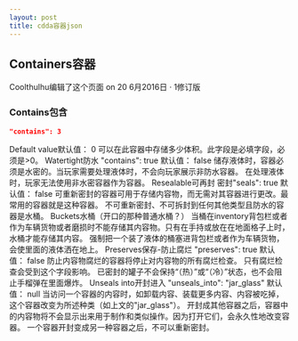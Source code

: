 ```yaml
---
layout: post
title: cdda容器json
---
```

## Containers容器
Coolthulhu编辑了这个页面 on 20 6月2016日 · 1修订版
### Contains包含
```json
"contains": 3
```
Default value默认值： 0
可以在此容器中存储多少体积。此字段是必填字段，必须是>0。
Watertight防水
"contains": true
默认值： false
储存液体时，容器必须是水密的。当玩家需要处理液体时，不会向玩家展示非防水容器。 在处理液体时，玩家无法使用非水密容器作为容器。
Resealable可再封
密封"seals": true
默认值： false
可重新密封的容器可用于存储内容物，而无需对其容器进行更改。最常用的容器就是这种容器。
不可重新密封、不可拆封到任何其他类型且防水的容器是水桶。
Buckets水桶（开口的那种普通水桶？）
当桶在inventory背包栏或者作为车辆货物或者磨损时不能存储其内容物。只有在手持或放在在地面格子上时，水桶才能存储其内容。
强制把一个装了液体的桶塞进背包栏或者作为车辆货物，会使里面的液体洒在地上。
Preserves保存-防止腐烂
"preserves": true
默认值： false
防止内容物腐烂的容器将停止对内容物的所有腐烂检查。
只有腐烂检查会受到这个字段影响。 已密封的罐子不会保持“（热）”或“（冷）”状态，也不会阻止手榴弹在里面爆炸。
Unseals into开封进入
"unseals_into": "jar_glass"
默认值： null
当访问一个容器的内容时，如卸载内容、装载更多内容、内容被吃掉，这个容器改变为所述种类（如上文的"jar_glass"）。
开封成其他容器之后，容器中的内容物将不会显示出来用于制作和类似操作。因为打开它们，会永久性地改变容器。
一个容器开封变成另一种容器之后，不可以重新密封。
